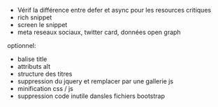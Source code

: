- Vérif la différence entre defer et async pour les resources critiques
- rich snippet
- screen le snippet
- meta reseaux sociaux, twitter card, données open graph

optionnel: 
- balise title
- attributs alt
- structure des titres
- suppression du jquery et remplacer par une gallerie js
- minification css / js
- suppression code inutile dansles fichiers bootstrap
